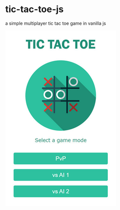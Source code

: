 # tic-tac-toe-js
a simple multiplayer tic tac toe game in vanilla js

![main menu](https://github.com/thangk/tic-tac-toe-js/blob/main/thumbnail.jpg)

